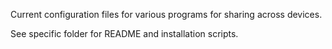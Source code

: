 Current configuration files for various programs for sharing across devices. 

See specific folder for README and installation scripts.

